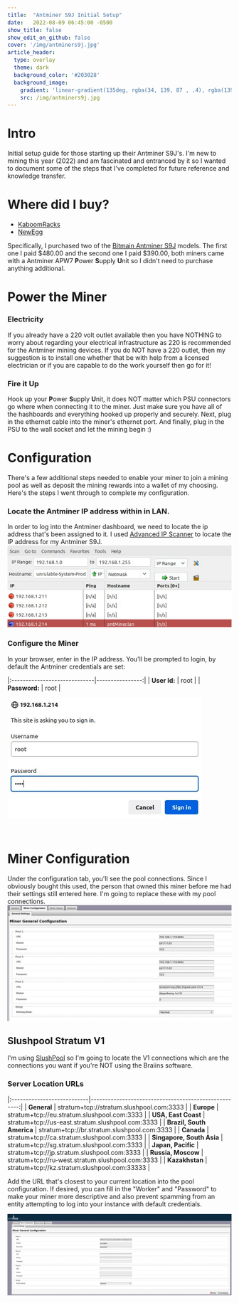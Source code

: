```yaml
---
title:  "Antminer S9J Initial Setup"
date:   2022-08-09 06:45:00 -0500
show_title: false
show_edit_on_github: false
cover: '/img/antminers9j.jpg'
article_header:
  type: overlay
  theme: dark
  background_color: '#203028'
  background_image:
    gradient: 'linear-gradient(135deg, rgba(34, 139, 87 , .4), rgba(139, 34, 139, .4))'
    src: /img/antminers9j.jpg
---
```


# Intro
Initial setup guide for those starting up their Antminer S9J's. I'm new to mining this year (2022) and am fascinated and entranced by it so I wanted to document some of the steps that I've completed for future reference and knowledge transfer.

# Where did I buy?
 
- [KaboomRacks](https://t.me/s/kaboomracks)
- [NewEgg](https://www.newegg.com/)

Specifically, I purchased two of the [Bitmain Antminer S9J](https://www.asicminervalue.com/miners/bitmain/antminer-s9j-14-5th) models. The first one I paid $480.00 and the second one I paid $390.00, both miners came with a Antminer APW7 **P**ower **S**upply **U**nit so I didn't need to purchase anything additional.

# Power the Miner
### Electricity
If you already have a 220 volt outlet available then you have NOTHING to worry about regarding your electrical infrastructure as 220 is recommended for the Antminer mining devices. If you do NOT have a 220 outlet, then my suggestion is to install one whether that be with help from a licensed electrician or if you are capable to do the work yourself then go for it! 

### Fire it Up
Hook up your **P**ower **S**upply **U**nit, it does NOT matter which PSU connectors go where when connecting it to the miner. Just make sure you have all of the hashboards and everything hooked up properly and securely. Next, plug in the ethernet cable into the miner's ethernet port. And finally, plug in the PSU to the wall socket and let the mining begin :)

# Configuration
There's a few additional steps needed to enable your miner to join a mining pool as well as deposit the mining rewards into a wallet of my choosing. Here's the steps I went through to complete my configuration.

### Locate the Antminer IP address within in LAN.
In order to log into the Antminer dashboard, we need to locate the ip address that's been assigned to it. I used [Advanced IP Scanner](https://www.advanced-ip-scanner.com/) to locate the IP address for my Antminer S9J.
![Advanced IP Scanner Results](/img/AntminerIpAddress.jpg)

### Configure the Miner
In your browser, enter in the IP address. You'll be prompted to login, by default the Antminer credentials are set:

|:-----------------------------|----------------:|
| **User Id:**                 | root            |
| **Password:**                | root            |
   
![Antminer Dashboard Login Prompt](/img/AntminerDashboardLogin.jpg)

<br/>

# Miner Configuration
 Under the configuration tab, you'll see the pool connections. Since I obviously bought this used, the person that owned this miner before me had their settings still entered here. I'm going to replace these with my pool connections.
 ![Old Antminer Connections](/img/AntminerConfigInitialOpen.jpg)

## Slushpool Stratum V1
I'm using [SlushPool](https://slushpool.com) so I'm going to locate the V1 connections which are the connections you want if you're NOT using the Braiins software. 

### Server Location URLs

|:---------------------------|-----------------------------------------------------:|
| **General**                | stratum+tcp://stratum.slushpool.com:3333             |
| **Europe**                 | stratum+tcp://eu.stratum.slushpool.com:3333          |
| **USA, East Coast**        | stratum+tcp://us-east.stratum.slushpool.com:3333     |
| **Brazil, South America**  | stratum+tcp://br.stratum.slushpool.com:3333          |
| **Canada**                 | stratum+tcp://ca.stratum.slushpool.com:3333          |
| **Singapore, South Asia**  | stratum+tcp://sg.stratum.slushpool.com:3333          |
| **Japan, Pacific**         | stratum+tcp://jp.stratum.slushpool.com:3333          |
| **Russia, Moscow**         | stratum+tcp://ru-west.stratum.slushpool.com:3333     |
| **Kazakhstan**             | stratum+tcp://kz.stratum.slushpool.com:33333         |

Add the URL that's closest to your current location into the pool configuration. If desired, you can fill in the "Worker" and "Password" to make your miner more descriptive and also prevent spamming from an entity attempting to log into your instance with default credentials.

![My Pool Configuration](/img/AntminerGeneralConfigMyPoolConnection.jpg)